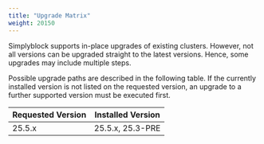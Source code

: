 ```yaml
---
title: "Upgrade Matrix"
weight: 20150
---
```


Simplyblock supports in-place upgrades of existing clusters. However, not all versions can be upgraded straight to
the latest versions. Hence, some upgrades may include multiple steps.

Possible upgrade paths are described in the following table. If the currently installed version is not listed on the
requested version, an upgrade to a further supported version must be executed first.

| Requested Version | Installed Version | 
|-------------------|-------------------|
| 25.5.x            | 25.5.x, 25.3-PRE  |
